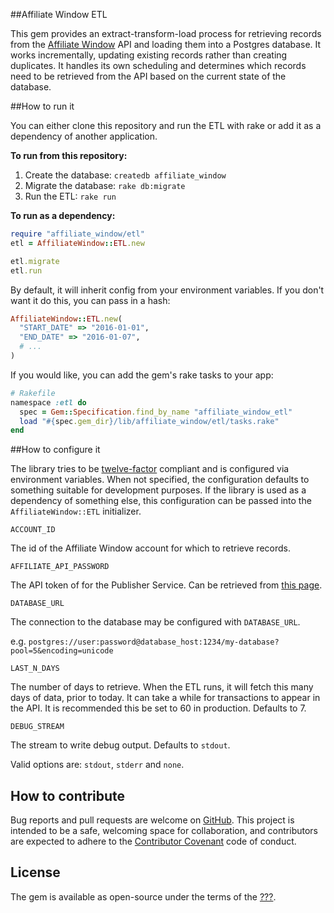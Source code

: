 ##Affiliate Window ETL

This gem provides an extract-transform-load process for retrieving records from
the [Affiliate Window](http://www.affiliatewindow.com/) API and loading them
into a Postgres database. It works incrementally, updating existing records
rather than creating duplicates. It handles its own scheduling and determines
which records need to be retrieved from the API based on the current state of
the database.

##How to run it

You can either clone this repository and run the ETL with rake or add it as a
dependency of another application.

**To run from this repository:**

1. Create the database: `createdb affiliate_window`
2. Migrate the database: `rake db:migrate`
3. Run the ETL: `rake run`

**To run as a dependency:**

```ruby
require "affiliate_window/etl"
etl = AffiliateWindow::ETL.new

etl.migrate
etl.run
```

By default, it will inherit config from your environment variables. If you don't
want it do this, you can pass in a hash:

```ruby
AffiliateWindow::ETL.new(
  "START_DATE" => "2016-01-01",
  "END_DATE" => "2016-01-07",
  # ...
)
```

If you would like, you can add the gem's rake tasks to your app:

```ruby
# Rakefile
namespace :etl do
  spec = Gem::Specification.find_by_name "affiliate_window_etl"
  load "#{spec.gem_dir}/lib/affiliate_window/etl/tasks.rake"
end
```

##How to configure it

The library tries to be [twelve-factor](https://12factor.net/) compliant and is
configured via environment variables. When not specified, the configuration
defaults to something suitable for development purposes. If the library is used
as a dependency of something else, this configuration can be passed into the
`AffiliateWindow::ETL` initializer.

`ACCOUNT_ID`

The id of the Affiliate Window account for which to retrieve records.

`AFFILIATE_API_PASSWORD`

The API token of for the Publisher Service. Can be retrieved from
[this page](https://www.affiliatewindow.com/affiliates/accountdetails.php).

`DATABASE_URL`

The connection to the database may be configured with `DATABASE_URL`.

e.g. `postgres://user:password@database_host:1234/my-database?pool=5&encoding=unicode`

`LAST_N_DAYS`

The number of days to retrieve. When the ETL runs, it will fetch this many days
of data, prior to today. It can take a while for transactions to appear in the
API. It is recommended this be set to 60 in production. Defaults to 7.

`DEBUG_STREAM`

The stream to write debug output. Defaults to `stdout`.

Valid options are: `stdout`, `stderr` and `none`.

## How to contribute

Bug reports and pull requests are welcome on
[GitHub](https://github.com/reevoo/affiliate_window_etl). This project is
intended to be a safe, welcoming space for collaboration, and contributors are
expected to adhere to the
[Contributor Covenant](http://contributor-covenant.org/) code of conduct.

## License

The gem is available as open-source under the terms of the
[???](???).
